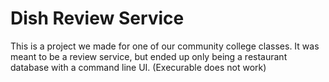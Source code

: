 # Dish Review Service
This is a project we made for one of our community college classes. It was meant to be a review service, but ended up only being a restaurant database with a command line UI.
(Execurable does not work)